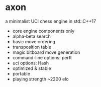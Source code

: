 # axon
a minimalist UCI chess engine in std::C++17

- core engine components only
- alpha-beta search
- basic move ordering
- transposition table
- magic bitboard move generation
- command-line options: perft <depth>
- uci options: Hash
- optimized & stable
- portable
- playing strength ~2200 elo
